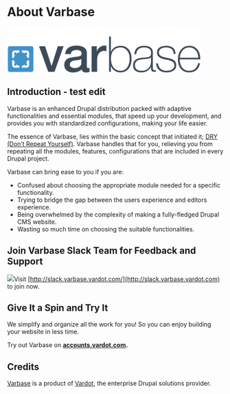 # About Varbase

![The Ultimate Drupal CMS Starter Kit (Bootstrap Ready)](<../.gitbook/assets/Large-Logo Color with padding.png>)

## **Introduction - test edit**

Varbase is an enhanced Drupal distribution packed with adaptive functionalities and essential modules, that speed up your development, and provides you with standardized configurations, making your life easier.

The essence of Varbase, lies within the basic concept that initiated it; [DRY (Don’t Repeat Yourself)](https://en.wikipedia.org/wiki/Don't\_repeat\_yourself). Varbase handles that for you, relieving you from repeating all the modules, features, configurations that are included in every Drupal project.

Varbase can bring ease to you if you are:

* Confused about choosing the appropriate module needed for a specific functionality.
* Trying to bridge the gap between the users experience and editors experience.
* Being overwhelmed by the complexity of making a fully-fledged Drupal CMS website.
* Wasting so much time on choosing the suitable functionalities.



## Join Varbase Slack Team for Feedback and Support

[![](https://www.drupal.org/files/varbase-slack-cta\_0.png)](http://slack.varbase.vardot.com)Visit [http://slack.varbase.vardot.com/](http://slack.varbase.vardot.com) to join now.

## Give It a Spin and Try It

We simplify and organize all the work for you! So you can enjoy building your website in less time.

Try out Varbase on [**accounts.vardot.com**](https://accounts.vardot.com)**.**



## Credits

[Varbase](https://www.drupal.org/project/varbase) is a product of [Vardot](https://www.vardot.com), the enterprise Drupal solutions provider.
